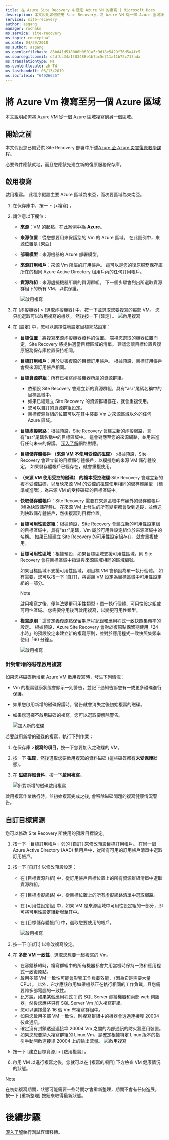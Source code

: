 ```yaml
---
title: 在 Azure Site Recovery 中設定 Azure VM 的複寫 | Microsoft Docs
description: 本文說明如何使用 Site Recovery，將 Azure VM 從一個 Azure 區域複寫到另一個區域。
services: site-recovery
author: asgang
manager: rochakm
ms.service: site-recovery
ms.topic: conceptual
ms.date: 04/29/2018
ms.author: asgang
ms.openlocfilehash: 86bd41d518006b0601a5c9d18e5429f76d5a4fc5
ms.sourcegitcommit: d4dfbc34a1f03488e1b7bc5e711a11b72c717ada
ms.translationtype: MT
ms.contentlocale: zh-TW
ms.lasthandoff: 06/13/2019
ms.locfileid: "64926635"
---
```

# <a name="replicate-azure-vms-to-another-azure-region"></a>將 Azure Vm 複寫至另一個 Azure 區域


本文說明如何將 Azure VM 從一個 Azure 區域複寫到另一個區域。

## <a name="before-you-start"></a>開始之前

本文假設您已備妥供 Site Recovery 部署中所述[Azure 至 Azure 災害復原教學課程](azure-to-azure-tutorial-enable-replication.md)。

必要條件應該就地，而且您應該先建立新的復原服務保存庫。


## <a name="enable-replication"></a>啟用複寫

啟用複寫。 此程序假設主要 Azure 區域為東亞，而次要區域為東南亞。

1. 在保存庫中，按一下 [+複寫]  。
2. 請注意以下欄位：
   - **來源**：VM 的起點，在此案例中為 **Azure**。
   - **來源位置**：從您想要用來保護您的 Vm 的 Azure 區域。 在此圖例中，來源位置是 [東亞]
   - **部署模型**：來源機器的 Azure 部署模型。
   - **來源訂用帳戶**：來源 Vm 所屬的訂用帳戶。 這可以是您的復原服務保存庫所在的相同 Azure Active Directory 租用戶內的任何訂用帳戶。
   - **資源群組**：來源虛擬機器所屬的資源群組。 下一個步驟會列出所選取資源群組下的所有 VM，以供保護。

     ![啟用複寫](./media/site-recovery-replicate-azure-to-azure/enabledrwizard1.png)

3. 在 [虛擬機器] > [選取虛擬機器]  中，按一下並選取您要複寫的每部 VM。 您只能選取可以啟用複寫的機器。 然後按一下 [確定]  。
    ![啟用複寫](./media/site-recovery-replicate-azure-to-azure/virtualmachine_selection.png)

4. 在 [設定]  中，您可以選擇性地設定目標網站設定：

   - **目標位置**：將複寫來源虛擬機器資料的位置。 端視您選取的機器位置而定，Site Recovery 將提供適當目標區域的清單。 建議您讓目標位置與復原服務保存庫位置保持相同。
   - **目標訂用帳戶**：用於災害復原的目標訂用帳戶。 根據預設，目標訂用帳戶會與來源訂用帳戶相同。
   - **目標資源群組**：所有已複寫虛擬機器所屬的資源群組。
       - 依預設 Site Recovery 會建立新的資源群組，具有"asr"尾碼名稱中的目標區域中。
       - 如果已經建立 Site Recovery 的資源群組存在，就會重複使用。
       - 您可以自訂的資源群組設定。
       - 目標資源群組的位置可以在其中裝載 Vm 之來源區域以外的任何 Azure 區域。
   - **目標虛擬網路**：根據預設，Site Recovery 會建立新的虛擬網路，具有"asr"尾碼名稱中的目標區域中。 這會對應至您的來源網路，並用來進行任何未來的保護。 [深入了解](site-recovery-network-mapping-azure-to-azure.md)網路對應。
   - **目標儲存體帳戶 （來源 VM 不使用受控的磁碟）** :根據預設，Site Recovery 會建立新的目標儲存體帳戶，以模擬您的來源 VM 儲存體設定。 如果儲存體帳戶已經存在，就會重複使用。
   - **（來源 VM 使用受控的磁碟） 的複本受控磁碟**:Site Recovery 會建立新的複本受控磁碟，以反映來源 VM 的受控的磁碟使用相同的儲存體類型 （標準或進階），為來源 VM 的受控磁碟的目標區域中。
   - **快取儲存體帳戶**：Site Recovery 需要在來源區域中有額外的儲存體帳戶 (稱為快取儲存體)。 在來源 VM 上發生的所有變更都會受到追蹤，並傳送到快取儲存體帳戶，然後複寫到目標位置。
   - **目標可用性設定組**：根據預設，Site Recovery 會建立新的可用性設定組的目標區域中，具有"asr"尾碼，Vm 屬於可用性設定組位於來源區域中的名稱。 如果已經建立 Site Recovery 的可用性設定組存在，就會重複使用。
   - **目標可用性區域**：根據預設，如果目標區域支援可用性區域，則 Site Recovery 會在目標區域中指派與來源區域相同的區域編號。

     如果目標區域不支援可用性區域，則目標 VM 會預設為單一執行個體。 如有需要，您可以按一下 [自訂]，將這類 VM 設定為目標區域中可用性設定組的一部分。

     >[!NOTE]
     >啟用複寫之後，便無法變更可用性類型 - 單一執行個體、可用性設定組或可用性區域。 您需要停用後再啟用複寫，以變更可用性類型。
     >
    
   - **複寫原則**：這會定義復原點保留期歷程記錄和應用程式一致快照集頻率的設定。 根據預設，Azure Site Recovery 會對於復原點保留期使用「24 小時」的預設設定來建立新的複寫原則，並對於應用程式一致快照集頻率使用「60 分鐘」。

     ![啟用複寫](./media/site-recovery-replicate-azure-to-azure/enabledrwizard3.PNG)

### <a name="enable-replication-for-added-disks"></a>針對新增的磁碟啟用複寫

如果您將磁碟新增至 Azure VM 啟用複寫時，發生下列情況：
-   Vm 的複寫健康狀態會顯示一則警告，並記下通知告訴您有一或更多磁碟進行保護。
-   如果您啟用新增的磁碟保護時，警告就會消失之後初始複寫的磁碟。
-   如果您選擇不啟用磁碟的複寫，您可以選取要解除警告。

    
    ![加入新的磁碟](./media/azure-to-azure-how-to-enable-replication/newdisk.png)

若要啟用新增的磁碟的複寫，執行下列作業：

1.  在保存庫 >**複寫的項目**，按一下您要加入之磁碟的 VM。
2.  按一下 **磁碟**，然後選取您要啟用複寫的資料磁碟 (這些磁碟都有**未受保護**狀態)。
3.  在 **磁碟詳細資料**，按一下**啟用複寫**。

    ![針對新增的磁碟啟用複寫](./media/azure-to-azure-how-to-enable-replication/enabled-added.png)

啟用複寫作業執行時，並初始複寫完成之後, 會移除磁碟問題的複寫健康情況警告。


  
## <a name="customize-target-resources"></a>自訂目標資源

您可以修改 Site Recovery 所使用的預設目標設定。

1. 按一下「目標訂用帳戶」旁的 [自訂]  來修改預設目標訂用帳戶。 在同一個 Azure Active Directory (AAD) 租用戶中，從所有可用的訂用帳戶清單中選取訂用帳戶。

2. 按一下 [自訂:]  以修改預設設定：
    - 在 [目標資源群組]  中，從訂用帳戶目標位置上的所有資源群組清單中選取資源群組。
    - 在 [目標虛擬網路]  中，從目標位置上的所有虛擬網路清單中選取網路。
    - 在 [可用性設定組]  中，如果 VM 是來源區域中可用性設定組的一部分，即可將可用性設定組新增至其中。
    - 在 [目標儲存體帳戶]  中，選取您要使用的帳戶。

        ![啟用複寫](./media/site-recovery-replicate-azure-to-azure/customize.PNG)
3. 按一下 [自訂:]  以修改複寫設定。
4. 在 **多部 VM 一致性**，選取您想要一起複寫的 Vm。
    - 在容錯移轉時，複寫群組中的所有機器都會共用當機時保持一致和應用程式一致復原點。
    - 啟用多部 VM 一致性可能會影響工作負載效能，（因為它是需要大量 CPU）。 此外，它才應該啟用如果機器正在執行相同的工作負載，且您需要跨多部電腦的一致性。
    - 比方說，如果某個應用程式 2 的 SQL Server 虛擬機器和兩部 web 伺服器，然後您應將只有 SQL Server Vm 加入複寫群組。
    - 您可以選擇最多 16 個 Vm 有複寫群組中。
    - 如果您啟用多部 VM 一致性，則複寫群組中的機器會透過連接埠 20004 彼此通訊。
    - 確定沒有封鎖透過連接埠 20004 Vm 之間的內部通訊的防火牆應用裝置。
    - 如果您想要納入複寫群組的 Linux Vm，請確定根據特定 Linux 版本的指引手動開啟連接埠 20004 上的輸出流量。
![啟用複寫](./media/site-recovery-replicate-azure-to-azure/multivmsettings.PNG)
    
5. 按一下 [建立目標資源]   > [啟用複寫]  。
6. 啟用 VM 以進行複寫之後，您就可以在 [複寫的項目]  下方檢查 VM 健康情況的狀態。

>[!NOTE]
>在初始複寫期間，狀態可能需要一些時間才會重新整理，期間不會有任何進展。 按一下 [重新整理]  按鈕來取得最新狀態。
>

# <a name="next-steps"></a>後續步驟

[深入了解](site-recovery-test-failover-to-azure.md)執行測試容錯移轉。
